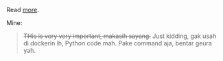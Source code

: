 Read [more](https://medium.com/@albertazzir/blazing-fast-python-docker-builds-with-poetry-a78a66f5aed0).

Mine:
> ~~THis is very very important, makasih sayang.~~ Just kidding, gak usah di dockerin ih, Python code mah. Pake command aja, bentar geura yah.
